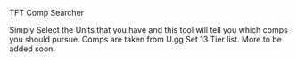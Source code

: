 TFT Comp Searcher

Simply Select the Units that you have and this tool will tell you which comps you should pursue. Comps are taken from U.gg Set 13 Tier list. More to be added soon. 
